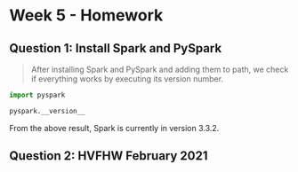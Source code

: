 # Week 5 - Homework

## Question 1: Install Spark and PySpark
> After installing Spark and PySpark and adding them to path, we check if everything works by executing its version number.
```python
import pyspark

pyspark.__version__
```
From the above result, Spark is currently in version 3.3.2.

## Question 2: HVFHW February 2021
> 
